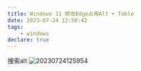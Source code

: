 ```yaml
---
title: Windows 11 修改Edge占用Alt + Table
date: 2023-07-24 12:58:42
tags:
    - windows
declare: true
---
```

搜索alt<!--more-->
![20230724125954](https://cdn.jsdelivr.net/gh/Corner430/Picture1/images/20230724125954.png)